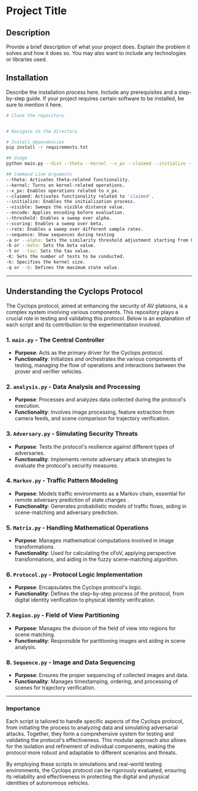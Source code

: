 # Project Title

## Description

Provide a brief description of what your project does. Explain the problem it solves and how it does so. You may also want to include any technologies or libraries used.

## Installation

Describe the installation process here. Include any prerequisites and a step-by-step guide. If your project requires certain software to be installed, be sure to mention it here.

```bash
# Clone the repository


# Navigate to the directory

# Install dependencies
pip install -r requirements.txt

## Usage 
python main.py --dist --theta --kernel --x_px --claimed --initialize --visible --encode --threshold --scoring --rate --sequence -a -b -t -K -k -q -s -ab -f -r --save

## Command Line Arguments
--theta: Activates theta-related functionality.
--kernel: Turns on kernel-related operations.
--x_px: Enables operations related to x_px.
--claimed: Activates functionality related to 'claimed'.
--initialize: Enables the initialization process.
--visible: Sweeps the visible distance value.
--encode: Applies encoding before evaluation.
--threshold: Enables a sweep over alpha.
--scoring: Enables a sweep over beta.
--rate: Enables a sweep over different sample rates.
--sequence: Show sequences during testing
-a or --alpha: Sets the similarity threshold adjustment starting from 0.5 (in hundredths).
-b or --beta: Sets the beta value.
-t or --tau: Sets the tau value.
-K: Sets the number of tests to be conducted.
-k: Specifies the kernel size.
-q or --Q: Defines the maximum state value.
```

---

## Understanding the Cyclops Protocol

The Cyclops protocol, aimed at enhancing the security of AV platoons, is a complex system involving various components. This repository plays a crucial role in testing and validating this protocol. Below is an explanation of each script and its contribution to the experimentation involved.

### 1. `main.py` - The Central Controller

- **Purpose**: Acts as the primary driver for the Cyclops protocol.
- **Functionality**: Initializes and orchestrates the various components of testing, managing the flow of operations and interactions between the prover and verifier vehicles.


### 2. `analysis.py` - Data Analysis and Processing

- **Purpose**: Processes and analyzes data collected during the protocol's execution.
- **Functionality**: Involves image processing, feature extraction from camera feeds, and scene comparison for trajectory verification.


### 3. `Adversary.py` - Simulating Security Threats

- **Purpose**: Tests the protocol's resilience against different types of adversaries.
- **Functionality**: Implements remote adversary attack strategies to evaluate the protocol's security measures.


### 4. `Markov.py` - Traffic Pattern Modeling

- **Purpose**: Models traffic environments as a Markov chain, essential for remote adversary prediction of state changes .
- **Functionality**: Generates probabilistic models of traffic flows, aiding in scene-matching and adversary prediction.


### 5. `Matrix.py` - Handling Mathematical Operations

- **Purpose**: Manages mathematical computations involved in image transformations.
- **Functionality**: Used for calculating the cFoV, applying perspective transformations, and aiding in the fuzzy scene-matching algorithm.


### 6. `Protocol.py` - Protocol Logic Implementation

- **Purpose**: Encapsulates the Cyclops protocol's logic.
- **Functionality**: Defines the step-by-step process of the protocol, from digital identity verification to physical identity verification.


### 7. `Region.py` - Field of View Partitioning

- **Purpose**: Manages the division of the field of view into regions for scene matching.
- **Functionality**: Responsible for partitioning images and aiding in scene analysis.


### 8. `Sequence.py` - Image and Data Sequencing

- **Purpose**: Ensures the proper sequencing of collected images and data.
- **Functionality**: Manages timestamping, ordering, and processing of scenes for trajectory verification.


---

### Importance 

Each script is tailored to handle specific aspects of the Cyclops protocol, from initiating the process to analyzing data and simulating adversarial attacks. Together, they form a comprehensive system for testing and validating the protocol's effectiveness. This modular approach also allows for the isolation and refinement of individual components, making the protocol more robust and adaptable to different scenarios and threats.

By employing these scripts in simulations and real-world testing environments, the Cyclops protocol can be rigorously evaluated, ensuring its reliability and effectiveness in protecting the digital and physical identities of autonomous vehicles.